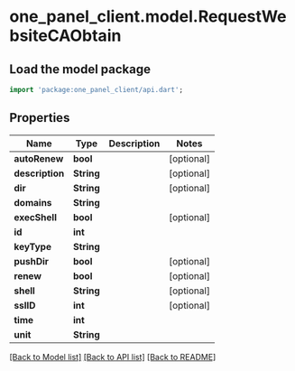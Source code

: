 # one_panel_client.model.RequestWebsiteCAObtain

## Load the model package
```dart
import 'package:one_panel_client/api.dart';
```

## Properties
Name | Type | Description | Notes
------------ | ------------- | ------------- | -------------
**autoRenew** | **bool** |  | [optional] 
**description** | **String** |  | [optional] 
**dir** | **String** |  | [optional] 
**domains** | **String** |  | 
**execShell** | **bool** |  | [optional] 
**id** | **int** |  | 
**keyType** | **String** |  | 
**pushDir** | **bool** |  | [optional] 
**renew** | **bool** |  | [optional] 
**shell** | **String** |  | [optional] 
**sslID** | **int** |  | [optional] 
**time** | **int** |  | 
**unit** | **String** |  | 

[[Back to Model list]](../README.md#documentation-for-models) [[Back to API list]](../README.md#documentation-for-api-endpoints) [[Back to README]](../README.md)


